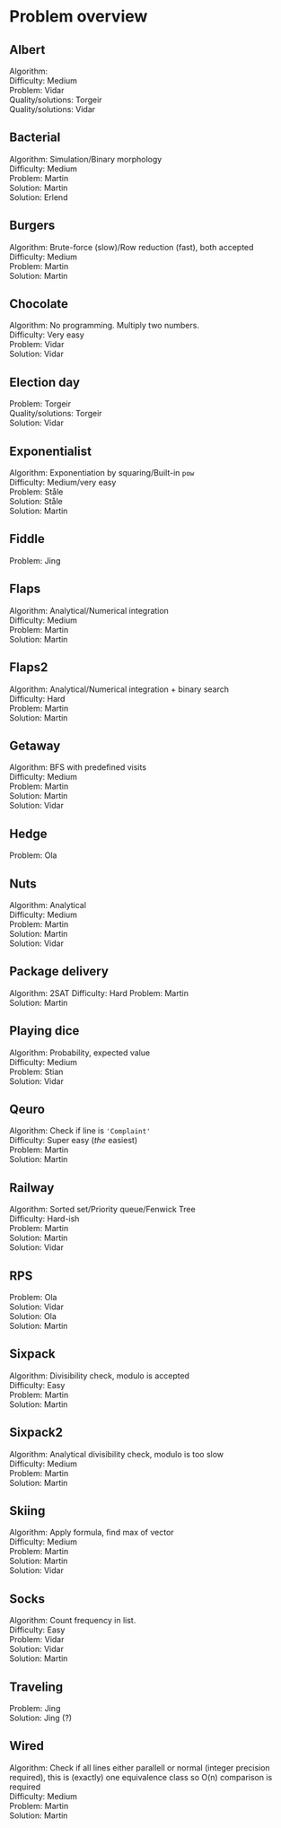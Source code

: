 # Problem overview

## Albert
Algorithm:  
Difficulty: Medium  
Problem: Vidar  
Quality/solutions: Torgeir  
Quality/solutions: Vidar

## Bacterial
Algorithm: Simulation/Binary morphology  
Difficulty: Medium  
Problem: Martin  
Solution: Martin  
Solution: Erlend

## Burgers
Algorithm: Brute-force (slow)/Row reduction (fast), both accepted  
Difficulty: Medium  
Problem: Martin  
Solution: Martin

## Chocolate
Algorithm: No programming. Multiply two numbers.  
Difficulty: Very easy  
Problem: Vidar  
Solution: Vidar

## Election day
Problem: Torgeir  
Quality/solutions: Torgeir  
Solution: Vidar

## Exponentialist
Algorithm: Exponentiation by squaring/Built-in `pow`  
Difficulty: Medium/very easy  
Problem: Ståle  
Solution: Ståle  
Solution: Martin

## Fiddle
Problem: Jing  

## Flaps
Algorithm: Analytical/Numerical integration  
Difficulty: Medium  
Problem: Martin  
Solution: Martin

## Flaps2
Algorithm: Analytical/Numerical integration + binary search  
Difficulty: Hard  
Problem: Martin  
Solution: Martin

## Getaway
Algorithm: BFS with predefined visits  
Difficulty: Medium  
Problem: Martin  
Solution: Martin  
Solution: Vidar

## Hedge
Problem: Ola

## Nuts
Algorithm: Analytical  
Difficulty: Medium  
Problem: Martin  
Solution: Martin  
Solution: Vidar

## Package delivery
Algorithm: 2SAT
Difficulty: Hard
Problem: Martin  
Solution: Martin

## Playing dice
Algorithm: Probability, expected value  
Difficulty: Medium  
Problem: Stian  
Solution: Vidar

## Qeuro
Algorithm: Check if line is `'Complaint'`  
Difficulty: Super easy (_the_ easiest)  
Problem: Martin  
Solution: Martin

## Railway
Algorithm: Sorted set/Priority queue/Fenwick Tree  
Difficulty: Hard-ish  
Problem: Martin  
Solution: Martin  
Solution: Vidar

## RPS
Problem: Ola  
Solution: Vidar  
Solution: Ola  
Solution: Martin

## Sixpack
Algorithm: Divisibility check, modulo is accepted  
Difficulty: Easy  
Problem: Martin  
Solution: Martin

## Sixpack2
Algorithm: Analytical divisibility check, modulo is too slow  
Difficulty: Medium  
Problem: Martin  
Solution: Martin

## Skiing
Algorithm: Apply formula, find max of vector  
Difficulty: Medium  
Problem: Martin  
Solution: Martin  
Solution: Vidar

## Socks
Algorithm: Count frequency in list.  
Difficulty: Easy  
Problem: Vidar  
Solution: Vidar  
Solution: Martin

## Traveling
Problem: Jing  
Solution: Jing (?)

## Wired
Algorithm: Check if all lines either parallell or normal (integer precision required), this is (exactly) one equivalence class so O(n) comparison is required  
Difficulty: Medium  
Problem: Martin  
Solution: Martin
